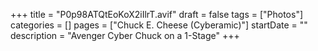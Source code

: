 +++
title = "P0p98ATQtEoKoX2iIlrT.avif"
draft = false
tags = ["Photos"]
categories = []
pages = ["Chuck E. Cheese (Cyberamic)"]
startDate = ""
description = "Avenger Cyber Chuck on a 1-Stage"
+++
